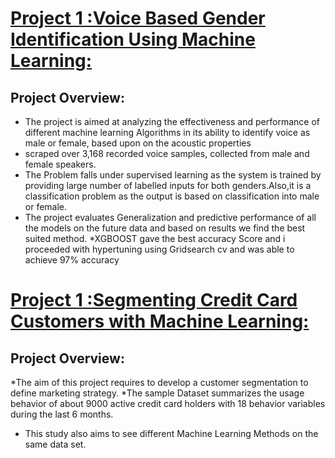 
# [Project 1 :Voice Based Gender Identification Using Machine Learning:](https://github.com/ItapuAbhishek/Voice-Based-Gender-Recognition-using-Machine-learning.git)

## Project Overview:
* The project is aimed at analyzing the effectiveness and performance of different machine learning Algorithms in its ability to identify voice as male or female, based upon on the acoustic properties
* scraped over 3,168 recorded voice samples, collected from male and female speakers.
* The Problem falls under supervised learning as the system is trained by providing large number of labelled inputs for both genders.Also,it is a classification problem as the output is based on classification into male or female.
* The project evaluates Generalization and predictive performance of all the models on the future data and based on results we find the best suited method.
*XGBOOST gave the best accuracy Score and i proceeded with hypertuning using Gridsearch cv and was able to achieve 97% accuracy

# [Project 1 :Segmenting Credit Card Customers with Machine Learning:](https://github.com/ItapuAbhishek/Segmenting-Credit-Card-Customers-with-Machine-Learning.git)

## Project Overview:
*The aim of this project requires to develop a customer segmentation to define marketing strategy. 
*The sample Dataset summarizes the usage behavior of about 9000 active credit card holders with 18 behavior variables during the last 6 months. 
* This study also aims to see different Machine Learning Methods on the same data set.

